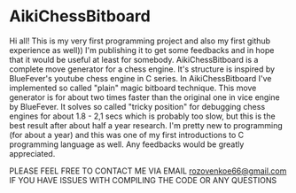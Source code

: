 # AikiChessBitboard

Hi all! This is my very first programming project and also my first github experience as well)) I'm publishing it to get some feedbacks and in hope that it would be useful at least for somebody. AikiChessBitboard is a complete move generator for a chess engine. It's structure is inspired by BlueFever's youtube chess engine in C series. In AikiChessBitboard I've implemented so called "plain" magic bitboard technique. This move generator is for about two times faster than the original one in vice engine by BlueFever. It solves so called "tricky position" for debugging chess engines for about 1.8 - 2,1 secs which is probably too slow, but this is the best result after about half a year research. I'm pretty new to programming (for about a year) and this was one of my first introductions to C programming language as well. Any feedbacks would be greatly appreciated. 

PLEASE FEEL FREE TO CONTACT ME VIA EMAIL rozovenkoe66@gmail.com IF YOU HAVE ISSUES WITH COMPILING THE CODE OR ANY QUESTIONS
